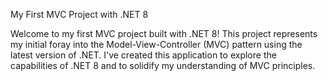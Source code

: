 My First MVC Project with .NET 8

Welcome to my first MVC project built with .NET 8! This project represents my initial foray into the Model-View-Controller (MVC) pattern using the latest version of .NET.
I've created this application to explore the capabilities of .NET 8 and to solidify my understanding of MVC principles.
